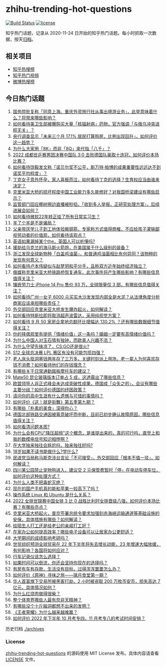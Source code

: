 # zhihu-trending-hot-questions

[![Build Status](https://github.com/justjavac/zhihu-trending-hot-questions/workflows/ci/badge.svg?branch=master)](https://github.com/justjavac/zhihu-trending-hot-questions/actions)
[![license](https://img.shields.io/github/license/justjavac/zhihu-trending-hot-questions)](https://github.com/justjavac/zhihu-trending-hot-questions/blob/master/LICENSE)

知乎热门话题，记录从 2020-11-24 日开始的知乎热门话题。每小时抓取一次数据，按天[归档](./archives)。

## 相关项目

- [知乎热搜榜](https://github.com/justjavac/zhihu-trending-top-search)
- [知乎热门视频](https://github.com/justjavac/zhihu-trending-hot-video)
- [微博热搜榜](https://github.com/justjavac/weibo-trending-hot-search)

## 今日热门话题

<!-- BEGIN -->
<!-- 最后更新时间 Mon Oct 10 2022 01:17:34 GMT+0800 (China Standard Time) -->

1. [国务院批复称「同意上海、重庆外资旅行社从事出境游业务」，此举意味着什么？将带来哪些影响？](https://www.zhihu.com/question/558284328)
1. [如何看待美卫生部被曝购买大量「核辐射病」药物，官方强调「与俄乌冲突进程无关」？](https://www.zhihu.com/question/558275816)
1. [央行调查显示「未来三个月 17.1% 居民打算购房，比例出现回升」，如何评价这一趋势？](https://www.zhihu.com/question/558411729)
1. [为什么大家用「8K」而非「8Q」来代指「八千」？](https://www.zhihu.com/question/557838170)
1. [2022 成都世乒赛男团决赛中国队 3:0 击败德国队豪取十连冠，如何评价本场比赛？](https://www.zhihu.com/question/558290467)
1. [如何看待饶毅发文称「诺贝尔奖不公平，斯万特·帕博的成果重要性远远达不到诺奖平均程度」？](https://www.zhihu.com/question/558216402)
1. [丁克女子意外怀孕，家人喜极而泣，如何看待丁克的选择？生育权应当由谁来决定？](https://www.zhihu.com/question/557394599)
1. [克里米亚大桥的损坏程度中国工业能力多久能修好？对我国桥梁建设有哪些启示？](https://www.zhihu.com/question/558277344)
1. [监管部门回应椰树擦边直播被秒掐，「收到多人举报，正研究处理方案」，后续进展会如何？](https://www.zhihu.com/question/558322135)
1. [如何看待微软22年转正挂了所有日常实习生？](https://www.zhihu.com/question/557506449)
1. [羊了个羊是不是骗局？](https://www.zhihu.com/question/553632083)
1. [父亲带厌学儿子到工地体验搬钢筋，专家称方式值得商榷，不应给孩子灌输鄙视劳动者的价值观，如何看待该观点？](https://www.zhihu.com/question/558327071)
1. [英语如果漏掉某个the，英国人可以听懂吗?](https://www.zhihu.com/question/558208318)
1. [援助给乌克兰的海马斯火箭炮，在美国属于什么级别的装备？](https://www.zhihu.com/question/557966406)
1. [浙江发现全球新物种「白盖鸡油菌」，和普通鸡油菌相比有何异同？该物种的发现有何意义？](https://www.zhihu.com/question/558198655)
1. [如何看待卢本伟疑似与赵梦玥和平分手，且称双方近年始终经济独立？](https://www.zhihu.com/question/558204727)
1. [俄媒称克里米亚大桥铁路桥恢复通车，此次事件将产生哪些影响？有哪些信息值得关注？](https://www.zhihu.com/question/558285478)
1. [镶嵌劳力士 iPhone 14 Pro 售价 93 万，全球限量仅 3 部，有哪些信息值得关注？](https://www.zhihu.com/question/558305671)
1. [如何看待广州一女子 6000 元买实木沙发发现内部全是水泥？从法律角度分析商家应该承担哪些责任？](https://www.zhihu.com/question/558158780)
1. [外交部回应克里米亚大桥发生爆炸起火，如何解读？](https://www.zhihu.com/question/558360136)
1. [如何看待特斯拉即将取消超声波雷达，采用纯视觉方案？](https://www.zhihu.com/question/558212074)
1. [如何看待 9 月 50 家房企拿地总额环比增幅达 130.2% ？还有哪些数据细节值得关注？](https://www.zhihu.com/question/558281219)
1. [你的择偶观里有提供「情绪价值」这一条吗？婚姻一定要有高情绪价值吗？](https://www.zhihu.com/question/556317525)
1. [为什么中国人对玉石情有独钟，而欧美人兴趣不浓？](https://www.zhihu.com/question/21386973)
1. [为什么守望先锋凉了，CS:GO还是很火?](https://www.zhihu.com/question/533039984)
1. [S12 全球总决赛 LPL 赛区有没有可能包揽四强？](https://www.zhihu.com/question/554341911)
1. [老人床头抠洞塞钱两年存了三万多，关键时刻派上用场，老一辈人为何喜欢存钱不消费？如何看待他们的存钱理念？](https://www.zhihu.com/question/557370859)
1. [有哪些关于日常通勤踏板摩托车的建议？](https://www.zhihu.com/question/469696443)
1. [Mate50 昆仑玻璃版本订单占 5 成，这透露出了哪些信息？](https://www.zhihu.com/question/553843511)
1. [欧盟领导人非正式峰会未达成突破性成果，德国成「众矢之的」，会议有哪些主要分歧？如何评价德国的纾困政策？](https://www.zhihu.com/question/558182713)
1. [请问你的高中生涯有什么遗憾与可惜的事情吗？](https://www.zhihu.com/question/558160031)
1. [如何评价《这！就是街舞》第五季第九期？](https://www.zhihu.com/question/558231351)
1. [有哪些「朴素的美食」深得你心？](https://www.zhihu.com/question/558235493)
1. [德国北部铁路交通因被蓄意破坏而中断，目前已初步确认故障原因，哪些信息值得关注？](https://www.zhihu.com/question/558259806)
1. [如何看清问题本质?](https://www.zhihu.com/question/541879125)
1. [为什么会有CPU"降压超频"这个概念，是谁提出来的，真的可行吗，直觉上和我的数模电信号知识相悖啊？](https://www.zhihu.com/question/546466209)
1. [在大学独来独往会尴尬吗，独来独往好吗?](https://www.zhihu.com/question/558250603)
1. [18岁如果不读书能做什么?学什么?](https://www.zhihu.com/question/558320821)
1. [民进党当局称马斯克涉台言论「不可接受」，外交部回应「根本不值一驳」，如何解读？](https://www.zhihu.com/question/558361339)
1. [四川某公园禁止宠物狗进入，建议交 2 元保管费暂时「停」在电动车停车位，如何评价这种处理方式？](https://www.zhihu.com/question/557529402)
1. [为什么人类不把毒蛇灭绝？](https://www.zhihu.com/question/553487079)
1. [现在的国产手机真的能和苹果一较高下了吗？](https://www.zhihu.com/question/557884779)
1. [操作系统 Linux 和 Ubuntu 是什么关系？](https://www.zhihu.com/question/557436200)
1. [2022 女排世锦赛中国女排 3 比 0 战胜比利时女排晋级八强，如何评价本场比赛？有哪些亮点？](https://www.zhihu.com/question/558412224)
1. [克里米亚大桥起火，普京签署总统令要求加强刻赤海峡运输通道等基础设施的安保，具体措施有哪些？如何解读？](https://www.zhihu.com/question/558272912)
1. [给陌生人打工还是给老公的亲戚打工好？](https://www.zhihu.com/question/558102270)
1. [在家办公如何提高效率？哪些电子设备可以让居家办公更舒适？](https://www.zhihu.com/question/558220693)
1. [大学期间的成绩影响考研吗？](https://www.zhihu.com/question/504209341)
1. [世贸组织预测全球贸易在 22 年下半年将失去增长动能，23 年增速大幅放缓，有何影响？各国将如何应对？](https://www.zhihu.com/question/558184989)
1. [行车记录仪该怎么选择？](https://www.zhihu.com/question/443600302)
1. [如果时间可以倒流，你还会坚持你现在的选择吗？](https://www.zhihu.com/question/555769224)
1. [有房有车有存款，生活没有目标，过得浑浑噩噩怎么办？](https://www.zhihu.com/question/558277897)
1. [如何评价《原神》寻味之旅——璃月食堂第一期？](https://www.zhihu.com/question/558305508)
1. [华人首富旗下交易所被黑客打劫，2 小时被盗取 200 万枚币安币，损失高达 7 亿元，具体情况如何？](https://www.zhihu.com/question/558163460)
1. [为什么红烧肉做得很柴？](https://www.zhihu.com/question/555625382)
1. [整个体育界哪些人最有奈非天精神？](https://www.zhihu.com/question/558248342)
1. [有哪些没个十斤脑洞都想不出来的发明？](https://www.zhihu.com/question/494965064)
1. [《王者荣耀》为什么越来越难赢？](https://www.zhihu.com/question/532337355)
1. [如何评价 2022 年下半年 10 月考专四，11 月考专八的考试时间安排？](https://www.zhihu.com/question/558245909)

<!-- END -->

历史归档 [./archives](./archives)

### License

[zhihu-trending-hot-questions](https://github.com/justjavac/zhihu-trending-hot-questions)
的源码使用 MIT License 发布。具体内容请查看 [LICENSE](./LICENSE) 文件。
